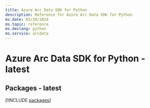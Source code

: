 ```yaml
---
title: Azure Arc Data SDK for Python
description: Reference for Azure Arc Data SDK for Python
ms.date: 03/20/2024
ms.topic: reference
ms.devlang: python
ms.service: arcdata
---
```

# Azure Arc Data SDK for Python - latest
## Packages - latest
[!INCLUDE [packages](arc-data-index.md)]